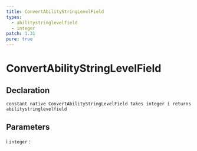 ```yaml
---
title: ConvertAbilityStringLevelField
types:
  - abilitystringlevelfield
  - integer
patch: 1.31
pure: true
---
```


# ConvertAbilityStringLevelField

## Declaration

```jass
constant native ConvertAbilityStringLevelField takes integer i returns abilitystringlevelfield
```

## Parameters
i `integer`
: 
